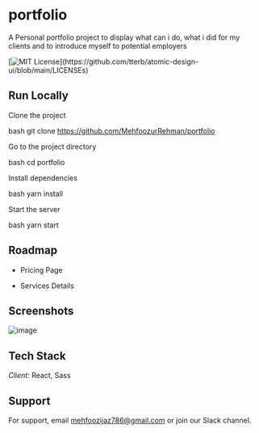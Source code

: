 # portfolio
A Personal portfolio project to display what can i do, what i did for my clients and to introduce myself to potential employers

[![MIT License](https://img.shields.io/apm/l/atomic-design-ui.svg?)](https://github.com/tterb/atomic-design-ui/blob/main/LICENSEs)


## Run Locally

Clone the project

bash
  git clone https://github.com/MehfoozurRehman/portfolio


Go to the project directory

bash
  cd portfolio


Install dependencies

bash
  yarn install


Start the server

bash
  yarn start



## Roadmap

- Pricing Page

- Services Details


## Screenshots

![image](https://user-images.githubusercontent.com/68416499/187097453-d619ef5d-c7eb-4ad1-ae8d-09594c4939e7.png)

## Tech Stack

*Client:* React, Sass


## Support

For support, email mehfoozijaz786@gmail.com or join our Slack channel.

